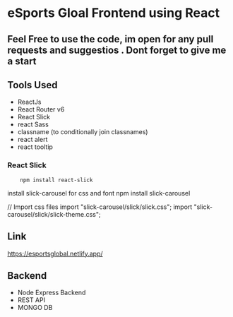 # eSports Gloal Frontend using React

## Feel Free to use the code, im open for any pull requests and suggestios . Dont forget to give me a start 


## Tools Used
- ReactJs
- React Router v6
- React Slick
- react Sass
- classname (to conditionally join classnames)
- react alert
- react tooltip

### React Slick
        npm install react-slick

install slick-carousel for css and font
        npm install slick-carousel
 
// Import css files
import "slick-carousel/slick/slick.css";
import "slick-carousel/slick/slick-theme.css";

## Link
https://esportsglobal.netlify.app/

## Backend
- Node Express Backend
- REST API
- MONGO DB
